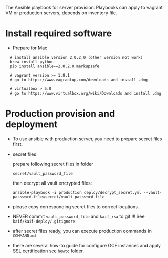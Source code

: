 
The Ansible playbook for server provision. Playbooks can
apply to vagrant VM or production servers, depends on inventory file.

Install required software
==========================

* Prepare for Mac

```
  # install ansible version 2.0.2.0 (other version not work) 
  brew install python
  pip install ansible==2.0.2.0 markupsafe  

  # vagrant version >= 1.8.1
  # go to https://www.vagrantup.com/downloads and install .dmg

  # virtualbox > 5.0
  # go to https://www.virtualbox.org/wiki/Downloads and install .dmg
```


Production provision and deployment
===================================

* To use ansible with production server, you need to prepare secret files first.

* secret files
  
  prepare following secret files in folder
  
  ```
  secret/vault_password_file
  ```

  then decrypt all vault encrypted files:

  ```
  ansible-playbook -i production deploy/decrypt_secret.yml --vault-password-file=secret/vault_password_file 
  ```
  
* please copy corresponding secret files to correct locations.

* NEVER commit `vault_password_file` and `kaif_rsa` to git !!! See `kaif/kaif-deploy/.gitignore`

* after secret files ready, you can execute production commands in `COMMAND.md`

* there are several how-to guide for configure GCE instances and apply SSL certification
  see `howto` folder.